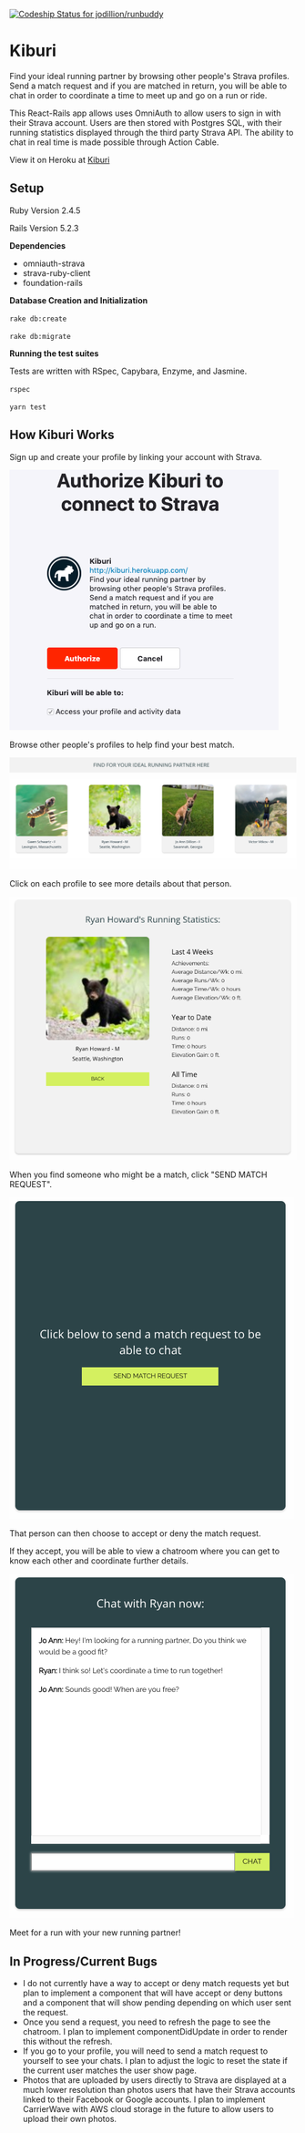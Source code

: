 [![Codeship Status for jodillion/runbuddy](https://app.codeship.com/projects/fade9320-8975-0137-bb91-3e01594af01a/status?branch=master)](https://app.codeship.com/projects/354573)

# Kiburi

Find your ideal running partner by browsing other people's Strava profiles. Send a match request and if you are matched in return, you will be able to chat in order to coordinate a time to meet up and go on a run or ride.

This React-Rails app allows uses OmniAuth to allow users to sign in with their Strava account.
Users are then stored with Postgres SQL, with their running statistics displayed through the
third party Strava API. The ability to chat in real time is made possible through Action Cable.

View it on Heroku at [Kiburi](https://www.kiburo.herokuapp.com)

## Setup

Ruby Version 2.4.5

Rails Version 5.2.3

**Dependencies**
* omniauth-strava
* strava-ruby-client
* foundation-rails

**Database Creation and Initialization**


`rake db:create`

`rake db:migrate`

**Running the test suites**


Tests are written with RSpec, Capybara, Enzyme, and Jasmine.

`rspec`

`yarn test`

## How Kiburi Works

Sign up and create your profile by linking your account with Strava.


![sign up](public/images/OmniAuth.png)



Browse other people's profiles to help find your best match.


![browse profiles](public/images/BrowseProfilesMedium.png)



Click on each profile to see more details about that person.


![example profile](public/images/examplestats.png)



When you find someone who might be a match, click "SEND MATCH REQUEST".


![send match request](public/images/sendrequest.png)



That person can then choose to accept or deny the match request.


If they accept, you will be able to view a chatroom where you can get to know each other and coordinate further details.


![example chat](public/images/examplechat.png)


Meet for a run with your new running partner!

## In Progress/Current Bugs

* I do not currently have a way to accept or deny match requests yet but plan to implement a component that will have accept or deny buttons and a component that will show pending depending on which user sent the request.
* Once you send a request, you need to refresh the page to see the chatroom. I plan to implement componentDidUpdate in order to render this without the refresh.
* If you go to your profile, you will need to send a match request to yourself to see your chats. I plan to adjust the logic to reset the state if the current user matches the user show page.
* Photos that are uploaded by users directly to Strava are displayed at a much lower resolution than photos users that have their Strava accounts linked to their Facebook or Google accounts. I plan to implement CarrierWave with AWS cloud storage in the future to allow users to upload their own photos.
